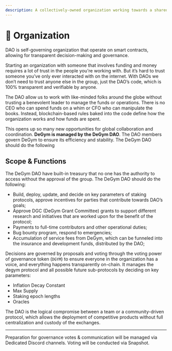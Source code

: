```yaml
---
description: A collectively-owned organization working towards a shared mission.
---
```


# 👑 Organization

DAO is self-governing organization that operate on smart contracts, allowing for transparent decision-making and governance.

Starting an organization with someone that involves funding and money requires a lot of trust in the people you're working with. But it’s hard to trust someone you’ve only ever interacted with on the internet. With DAOs we don’t need to trust anyone else in the group, just the DAO’s code, which is 100% transparent and verifiable by anyone.

The DAO allow us to work with like-minded folks around the globe without trusting a benevolent leader to manage the funds or operations. There is no CEO who can spend funds on a whim or CFO who can manipulate the books. Instead, blockchain-based rules baked into the code define how the organization works and how funds are spent.

This opens up so many new opportunities for global collaboration and coordination. **DeGym is managed by the DeGym DAO**. The DAO members govern DeGym to ensure its efficiency and stability. The DeGym DAO should do the following

## Scope & Functions <a href="#scope-of-the-dao" id="scope-of-the-dao"></a>

The DeGym DAO have built-in treasury that no one has the authority to access without the approval of the group. The DeGym DAO should do the following:

* Build, deploy, update, and decide on key parameters of staking protocols, approve incentives for parties that contribute towards DAO’s goals;
* Approve DGC (DeGym Grant Committee) grants to support different research and initiatives that are worked upon for the benefit of the protocol;
* Payments to full-time contributors and other operational duties;
* Bug bounty program, respond to emergencies;
* Accumulation of service fees from DeGym, which can be funneled into the insurance and development funds, distributed by the DAO;

Decisions are governed by proposals and voting through the voting power of governance token (`DGYM`) to ensure everyone in the organization has a voice, and everything happens transparently on-chain. It manages the degym protocol and all possible future sub-protocols by deciding on key parameters:

* Inflation Decay Constant
* Max Supply
* Staking epoch lengths
* Oracles

The DAO is the logical compromise between a team or a community-driven protocol, which allows the deployment of competitive products without full centralization and custody of the exchanges.

***

Preparation for governance votes & communication will be managed via Dedicated Discord channels. Voting will be conducted via Snapshot.
